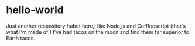# hello-world
Just another respository
hubot here,I like Node,js and Cofffeescript (that's what I'm made of!)
I've had tacos on the moon and find them far superior to Earth tacos.
